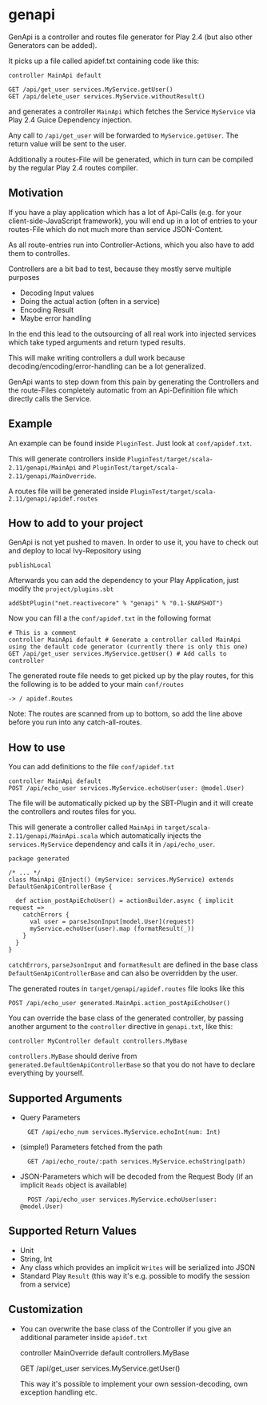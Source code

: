 genapi
======

GenApi is a controller and routes file generator for Play 2.4 (but also other Generators can be added).

It picks up a file called apidef.txt containing code like this:

    controller MainApi default
    
    GET /api/get_user services.MyService.getUser()
    GET /api/delete_user services.MyService.withoutResult()

and generates a controller `MainApi` which fetches the Service `MyService` via Play 2.4 Guice Dependency injection.
 
Any call to `/api/get_user` will be forwarded to `MyService.getUser`. The return value will be sent to the user.

Additionally a routes-File will be generated, which in turn can be compiled by the regular Play 2.4 routes compiler.

Motivation
----------

If you have a play application which has a lot of Api-Calls (e.g. for your client-side-JavaScript framework), you will end up 
in a lot of entries to your routes-File which do not much more than service JSON-Content. 

As all route-entries run into Controller-Actions, which you also have to add them to controlles.

Controllers are a bit bad to test, because they mostly serve multiple purposes

- Decoding Input values
- Doing the actual action (often in a service)
- Encoding Result
- Maybe error handling

In the end this lead to the outsourcing of all real work into injected services which take typed arguments and return typed results.
 
This will make writing controllers a dull work because decoding/encoding/error-handling can be a lot generalized. 

GenApi wants to step down from this pain by generating the Controllers and the route-Files completely automatic from an Api-Definition file
which directly calls the Service.

Example
-------

An example can be found inside `PluginTest`. Just look at `conf/apidef.txt`.

This will generate controllers inside `PluginTest/target/scala-2.11/genapi/MainApi` and `PluginTest/target/scala-2.11/genapi/MainOverride`.

A routes file will be generated inside `PluginTest/target/scala-2.11/genapi/apidef.routes`

How to add to your project
--------------------------

GenApi is not yet pushed to maven. In order to use it, you have to check out and deploy to local Ivy-Repository using

    publishLocal
    
Afterwards you can add the dependency to your Play Application, just modify the `project/plugins.sbt`

    addSbtPlugin("net.reactivecore" % "genapi" % "0.1-SNAPSHOT")

Now you can fill a the `conf/apidef.txt` in the following format
   
    # This is a comment
    controller MainApi default # Generate a controller called MainApi using the default code generator (currently there is only this one)
    GET /api/get_user services.MyService.getUser() # Add calls to controller

   
The generated route file needs to get picked up by the play routes, for this the following is to be added to your main `conf/routes`

    -> / apidef.Routes

Note: The routes are scanned from up to bottom, so add the line above before you run into any catch-all-routes.

How to use
----------

You can add definitions to the file `conf/apidef.txt`

    controller MainApi default
    POST /api/echo_user services.MyService.echoUser(user: @model.User)
    
The file will be automatically picked up by the SBT-Plugin and it will create the controllers and routes files for you.

This will generate a controller called `MainApi` in `target/scala-2.11/genapi/MainApi.scala` which automatically injects the `services.MyService` dependency and calls it in `/api/echo_user`.

    package generated
    
    /* ... */
    class MainApi @Inject() (myService: services.MyService) extends DefaultGenApiControllerBase {
    
      def action_postApiEchoUser() = actionBuilder.async { implicit request =>
        catchErrors {
          val user = parseJsonInput[model.User](request)
          myService.echoUser(user).map (formatResult(_))
        }
      }
    }
    
`catchErrors`, `parseJsonInput` and `formatResult` are defined in the base class `DefaultGenApiControllerBase` and can also be overridden by the user.

The generated routes in `target/genapi/apidef.routes` file looks like this

    POST /api/echo_user generated.MainApi.action_postApiEchoUser()

You can override the base class of the generated controller, by passing another argument to the `controller` directive in `genapi.txt`, like this:

    controller MyController default controllers.MyBase

`controllers.MyBase` should derive from `generated.DefaultGenApiControllerBase` so that you do not have to declare everything by yourself.

Supported Arguments
-------------------

* Query Parameters

        GET /api/echo_num services.MyService.echoInt(num: Int)

* (simple!) Parameters fetched from the path

        GET /api/echo_route/:path services.MyService.echoString(path)

* JSON-Parameters which will be decoded from the Request Body (if an implicit `Reads` object is available)
      
        POST /api/echo_user services.MyService.echoUser(user: @model.User)

Supported Return Values
-----------------------

* Unit
* String, Int
* Any class which provides an implicit `Writes` will be serialized into JSON
* Standard Play `Result` (this way it's e.g. possible to modify the session from a service)

Customization
-------------

* You can overwrite the base class of the Controller if you give an additional parameter inside `apidef.txt`

    controller MainOverride default controllers.MyBase

    GET /api/get_user services.MyService.getUser()

  This way it's possible to implement your own session-decoding, own exception handling etc.


